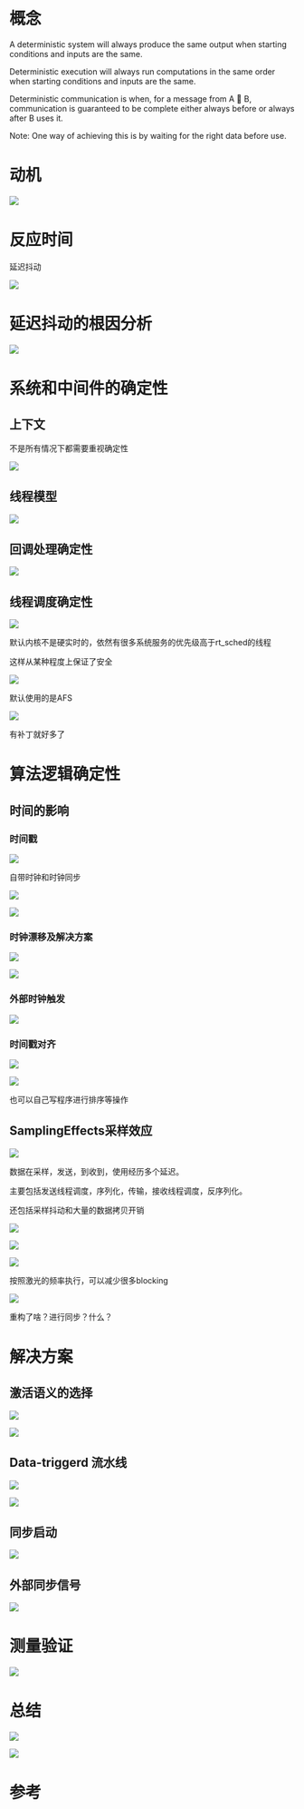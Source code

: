 # 概念

A deterministic system will always produce
the same output when starting conditions and inputs are the same.

Deterministic execution will always run
computations in the same order when
starting conditions and inputs are the same.

Deterministic communication is when, for
a message from A  B, communication is guaranteed to be complete either always
before or always after B uses it.

Note: One way of achieving this is by waiting for the right data
before use.

# 动机

![](https://tcs.teambition.net/storage/312968d8bee1fe846cebd26279ec6706c983?Signature=eyJhbGciOiJIUzI1NiIsInR5cCI6IkpXVCJ9.eyJBcHBJRCI6IjU5Mzc3MGZmODM5NjMyMDAyZTAzNThmMSIsIl9hcHBJZCI6IjU5Mzc3MGZmODM5NjMyMDAyZTAzNThmMSIsIl9vcmdhbml6YXRpb25JZCI6IiIsImV4cCI6MTY3MjAyMTAyOSwiaWF0IjoxNjcxNDE2MjI5LCJyZXNvdXJjZSI6Ii9zdG9yYWdlLzMxMjk2OGQ4YmVlMWZlODQ2Y2ViZDI2Mjc5ZWM2NzA2Yzk4MyJ9.kxo1UG5GGAfAX4iJXP6Xf4NclGacOMQa-KEw_8BIK9g&download=image.png "")

# 反应时间

延迟抖动

![](https://tcs.teambition.net/storage/31293fd84e57dc83631e52dfec44025a13a7?Signature=eyJhbGciOiJIUzI1NiIsInR5cCI6IkpXVCJ9.eyJBcHBJRCI6IjU5Mzc3MGZmODM5NjMyMDAyZTAzNThmMSIsIl9hcHBJZCI6IjU5Mzc3MGZmODM5NjMyMDAyZTAzNThmMSIsIl9vcmdhbml6YXRpb25JZCI6IiIsImV4cCI6MTY3MjAyMTAyOSwiaWF0IjoxNjcxNDE2MjI5LCJyZXNvdXJjZSI6Ii9zdG9yYWdlLzMxMjkzZmQ4NGU1N2RjODM2MzFlNTJkZmVjNDQwMjVhMTNhNyJ9.7wnp5NNudvT8dCU89y_XDlypJJziIdD-x8abcXEya-8&download=image.png "")

# 延迟抖动的根因分析

![](https://tcs.teambition.net/storage/3129a901aa0c48b81b067b0f5d87add65ba8?Signature=eyJhbGciOiJIUzI1NiIsInR5cCI6IkpXVCJ9.eyJBcHBJRCI6IjU5Mzc3MGZmODM5NjMyMDAyZTAzNThmMSIsIl9hcHBJZCI6IjU5Mzc3MGZmODM5NjMyMDAyZTAzNThmMSIsIl9vcmdhbml6YXRpb25JZCI6IiIsImV4cCI6MTY3MjAyMTAyOSwiaWF0IjoxNjcxNDE2MjI5LCJyZXNvdXJjZSI6Ii9zdG9yYWdlLzMxMjlhOTAxYWEwYzQ4YjgxYjA2N2IwZjVkODdhZGQ2NWJhOCJ9.bPAC13oxYebpbECZ2UUm7uOa9SS1T_rqXw88ml88Dl0&download=image.png "")

# 系统和中间件的确定性

## 上下文

不是所有情况下都需要重视确定性

![](https://tcs.teambition.net/storage/3129fb5faeea32712efa695f829ad2a0b988?Signature=eyJhbGciOiJIUzI1NiIsInR5cCI6IkpXVCJ9.eyJBcHBJRCI6IjU5Mzc3MGZmODM5NjMyMDAyZTAzNThmMSIsIl9hcHBJZCI6IjU5Mzc3MGZmODM5NjMyMDAyZTAzNThmMSIsIl9vcmdhbml6YXRpb25JZCI6IiIsImV4cCI6MTY3MjAyMTAyOSwiaWF0IjoxNjcxNDE2MjI5LCJyZXNvdXJjZSI6Ii9zdG9yYWdlLzMxMjlmYjVmYWVlYTMyNzEyZWZhNjk1ZjgyOWFkMmEwYjk4OCJ9.JrujwM8RVvyIO1UCHXnkJtXNPOlgLrNe_9zXSh-HDpU&download=image.png "")

## 线程模型

![](https://tcs.teambition.net/storage/3129f295cd844fcb2179eb5a0469e3943e81?Signature=eyJhbGciOiJIUzI1NiIsInR5cCI6IkpXVCJ9.eyJBcHBJRCI6IjU5Mzc3MGZmODM5NjMyMDAyZTAzNThmMSIsIl9hcHBJZCI6IjU5Mzc3MGZmODM5NjMyMDAyZTAzNThmMSIsIl9vcmdhbml6YXRpb25JZCI6IiIsImV4cCI6MTY3MjAyMTAyOSwiaWF0IjoxNjcxNDE2MjI5LCJyZXNvdXJjZSI6Ii9zdG9yYWdlLzMxMjlmMjk1Y2Q4NDRmY2IyMTc5ZWI1YTA0NjllMzk0M2U4MSJ9.fzzrGxq2JLALtd1mYrjX1HDo0FKdeS67KC77_PzLGm0&download=image.png "")

## 回调处理确定性

![](https://tcs.teambition.net/storage/31297b339e614a081f3093cd3e0066c374c1?Signature=eyJhbGciOiJIUzI1NiIsInR5cCI6IkpXVCJ9.eyJBcHBJRCI6IjU5Mzc3MGZmODM5NjMyMDAyZTAzNThmMSIsIl9hcHBJZCI6IjU5Mzc3MGZmODM5NjMyMDAyZTAzNThmMSIsIl9vcmdhbml6YXRpb25JZCI6IiIsImV4cCI6MTY3MjAyMTAyOSwiaWF0IjoxNjcxNDE2MjI5LCJyZXNvdXJjZSI6Ii9zdG9yYWdlLzMxMjk3YjMzOWU2MTRhMDgxZjMwOTNjZDNlMDA2NmMzNzRjMSJ9.kNU8jMpgZor1BMgsHJhtWtSCH8TWagro8HWuypBbOFY&download=image.png "")

## 线程调度确定性

![](https://tcs.teambition.net/storage/31291042e56e02a586989083af1c1cfcefc4?Signature=eyJhbGciOiJIUzI1NiIsInR5cCI6IkpXVCJ9.eyJBcHBJRCI6IjU5Mzc3MGZmODM5NjMyMDAyZTAzNThmMSIsIl9hcHBJZCI6IjU5Mzc3MGZmODM5NjMyMDAyZTAzNThmMSIsIl9vcmdhbml6YXRpb25JZCI6IiIsImV4cCI6MTY3MjAyMTAyOSwiaWF0IjoxNjcxNDE2MjI5LCJyZXNvdXJjZSI6Ii9zdG9yYWdlLzMxMjkxMDQyZTU2ZTAyYTU4Njk4OTA4M2FmMWMxY2ZjZWZjNCJ9.XCnbhrW3cUXLpKY6_vXyyrkvUbFYBJqNEcFwK8HUZwc&download=image.png "")

默认内核不是硬实时的，依然有很多系统服务的优先级高于rt_sched的线程

这样从某种程度上保证了安全

![](https://tcs.teambition.net/storage/3129497e16d53c034d6a89a0c94e8056d2bb?Signature=eyJhbGciOiJIUzI1NiIsInR5cCI6IkpXVCJ9.eyJBcHBJRCI6IjU5Mzc3MGZmODM5NjMyMDAyZTAzNThmMSIsIl9hcHBJZCI6IjU5Mzc3MGZmODM5NjMyMDAyZTAzNThmMSIsIl9vcmdhbml6YXRpb25JZCI6IiIsImV4cCI6MTY3MjAyMTAyOSwiaWF0IjoxNjcxNDE2MjI5LCJyZXNvdXJjZSI6Ii9zdG9yYWdlLzMxMjk0OTdlMTZkNTNjMDM0ZDZhODlhMGM5NGU4MDU2ZDJiYiJ9.zqpqTGwexqslRrLS0ZNxsfrUi_-q02L_7omiHr_1ak8&download=image.png "")

默认使用的是AFS

![](https://tcs.teambition.net/storage/312924fb520a9eea2815c4e5a323c84924a7?Signature=eyJhbGciOiJIUzI1NiIsInR5cCI6IkpXVCJ9.eyJBcHBJRCI6IjU5Mzc3MGZmODM5NjMyMDAyZTAzNThmMSIsIl9hcHBJZCI6IjU5Mzc3MGZmODM5NjMyMDAyZTAzNThmMSIsIl9vcmdhbml6YXRpb25JZCI6IiIsImV4cCI6MTY3MjAyMTAyOSwiaWF0IjoxNjcxNDE2MjI5LCJyZXNvdXJjZSI6Ii9zdG9yYWdlLzMxMjkyNGZiNTIwYTllZWEyODE1YzRlNWEzMjNjODQ5MjRhNyJ9.E9QiMoZ3Pd4WXYOy8VlOqJvOQBiCX2L4vbH1-AZFKUw&download=image.png "")

有补丁就好多了

# 算法逻辑确定性

## 时间的影响

### 时间戳

![](https://tcs.teambition.net/storage/3129a40454f171ec52b59e24b8ec23151bc0?Signature=eyJhbGciOiJIUzI1NiIsInR5cCI6IkpXVCJ9.eyJBcHBJRCI6IjU5Mzc3MGZmODM5NjMyMDAyZTAzNThmMSIsIl9hcHBJZCI6IjU5Mzc3MGZmODM5NjMyMDAyZTAzNThmMSIsIl9vcmdhbml6YXRpb25JZCI6IiIsImV4cCI6MTY3MjAyMTAyOSwiaWF0IjoxNjcxNDE2MjI5LCJyZXNvdXJjZSI6Ii9zdG9yYWdlLzMxMjlhNDA0NTRmMTcxZWM1MmI1OWUyNGI4ZWMyMzE1MWJjMCJ9.2Dz3Kh87poAZ-bT0gXHA4cwTnKVz8WTeqfRWY6GyzB8&download=image.png "")

自带时钟和时钟同步

![](https://tcs.teambition.net/storage/312935c996eee1be0d93a085430e44874845?Signature=eyJhbGciOiJIUzI1NiIsInR5cCI6IkpXVCJ9.eyJBcHBJRCI6IjU5Mzc3MGZmODM5NjMyMDAyZTAzNThmMSIsIl9hcHBJZCI6IjU5Mzc3MGZmODM5NjMyMDAyZTAzNThmMSIsIl9vcmdhbml6YXRpb25JZCI6IiIsImV4cCI6MTY3MjAyMTAyOSwiaWF0IjoxNjcxNDE2MjI5LCJyZXNvdXJjZSI6Ii9zdG9yYWdlLzMxMjkzNWM5OTZlZWUxYmUwZDkzYTA4NTQzMGU0NDg3NDg0NSJ9.tFL_xw_hN_7_z8fG9g_m_zAo-QaIzO-nAmWCv1KX-zU&download=image.png "")

![](https://tcs.teambition.net/storage/312960119d664fccc3e61b5defeb45a4bb22?Signature=eyJhbGciOiJIUzI1NiIsInR5cCI6IkpXVCJ9.eyJBcHBJRCI6IjU5Mzc3MGZmODM5NjMyMDAyZTAzNThmMSIsIl9hcHBJZCI6IjU5Mzc3MGZmODM5NjMyMDAyZTAzNThmMSIsIl9vcmdhbml6YXRpb25JZCI6IiIsImV4cCI6MTY3MjAyMTAyOSwiaWF0IjoxNjcxNDE2MjI5LCJyZXNvdXJjZSI6Ii9zdG9yYWdlLzMxMjk2MDExOWQ2NjRmY2NjM2U2MWI1ZGVmZWI0NWE0YmIyMiJ9.2nWbXSC6PXkpNolmXCUWOxpC7YnqddzNZvY8LZ-gQNw&download=image.png "")

### 时钟漂移及解决方案

![](https://tcs.teambition.net/storage/312990cd89e1cb5a7d8b94a683e0a20500ac?Signature=eyJhbGciOiJIUzI1NiIsInR5cCI6IkpXVCJ9.eyJBcHBJRCI6IjU5Mzc3MGZmODM5NjMyMDAyZTAzNThmMSIsIl9hcHBJZCI6IjU5Mzc3MGZmODM5NjMyMDAyZTAzNThmMSIsIl9vcmdhbml6YXRpb25JZCI6IiIsImV4cCI6MTY3MjAyMTAyOSwiaWF0IjoxNjcxNDE2MjI5LCJyZXNvdXJjZSI6Ii9zdG9yYWdlLzMxMjk5MGNkODllMWNiNWE3ZDhiOTRhNjgzZTBhMjA1MDBhYyJ9.TgNXqldQ8jePfZj0uhDrMolIGGBU8LFsGLKbvI8cbYg&download=image.png "")

![](https://tcs.teambition.net/storage/31291ea863408bdaf7a3e8b084f2caf28209?Signature=eyJhbGciOiJIUzI1NiIsInR5cCI6IkpXVCJ9.eyJBcHBJRCI6IjU5Mzc3MGZmODM5NjMyMDAyZTAzNThmMSIsIl9hcHBJZCI6IjU5Mzc3MGZmODM5NjMyMDAyZTAzNThmMSIsIl9vcmdhbml6YXRpb25JZCI6IiIsImV4cCI6MTY3MjAyMTAyOSwiaWF0IjoxNjcxNDE2MjI5LCJyZXNvdXJjZSI6Ii9zdG9yYWdlLzMxMjkxZWE4NjM0MDhiZGFmN2EzZThiMDg0ZjJjYWYyODIwOSJ9.28DQCjWDroz0R-yggdBHK-IjzGsO-GFutpsf_bAiWKU&download=image.png "")

### 外部时钟触发

![](https://tcs.teambition.net/storage/3129c9547b85fbbbea2d0bdc9c7584f79f2e?Signature=eyJhbGciOiJIUzI1NiIsInR5cCI6IkpXVCJ9.eyJBcHBJRCI6IjU5Mzc3MGZmODM5NjMyMDAyZTAzNThmMSIsIl9hcHBJZCI6IjU5Mzc3MGZmODM5NjMyMDAyZTAzNThmMSIsIl9vcmdhbml6YXRpb25JZCI6IiIsImV4cCI6MTY3MjAyMTAyOSwiaWF0IjoxNjcxNDE2MjI5LCJyZXNvdXJjZSI6Ii9zdG9yYWdlLzMxMjljOTU0N2I4NWZiYmJlYTJkMGJkYzljNzU4NGY3OWYyZSJ9.Gx3w26tLSafRCn_5E1ytiwBvLNozM0me9efKNzV8k6o&download=image.png "")

### 时间戳对齐

![](https://tcs.teambition.net/storage/3129c2fd73ca048bf6d27dc1f9395410d195?Signature=eyJhbGciOiJIUzI1NiIsInR5cCI6IkpXVCJ9.eyJBcHBJRCI6IjU5Mzc3MGZmODM5NjMyMDAyZTAzNThmMSIsIl9hcHBJZCI6IjU5Mzc3MGZmODM5NjMyMDAyZTAzNThmMSIsIl9vcmdhbml6YXRpb25JZCI6IiIsImV4cCI6MTY3MjAyMTAyOSwiaWF0IjoxNjcxNDE2MjI5LCJyZXNvdXJjZSI6Ii9zdG9yYWdlLzMxMjljMmZkNzNjYTA0OGJmNmQyN2RjMWY5Mzk1NDEwZDE5NSJ9.dEdDQMfEiW1_ky46EgP3x2wxwJvO0r5WrBXukaIxWVg&download=image.png "")

![](https://tcs.teambition.net/storage/3129a188bbe0f3bad5d246e7f95f0c99638b?Signature=eyJhbGciOiJIUzI1NiIsInR5cCI6IkpXVCJ9.eyJBcHBJRCI6IjU5Mzc3MGZmODM5NjMyMDAyZTAzNThmMSIsIl9hcHBJZCI6IjU5Mzc3MGZmODM5NjMyMDAyZTAzNThmMSIsIl9vcmdhbml6YXRpb25JZCI6IiIsImV4cCI6MTY3MjAyMTAyOSwiaWF0IjoxNjcxNDE2MjI5LCJyZXNvdXJjZSI6Ii9zdG9yYWdlLzMxMjlhMTg4YmJlMGYzYmFkNWQyNDZlN2Y5NWYwYzk5NjM4YiJ9.Ps9k6zH4fGd-DVMR82TCh5g-HIKPsQEmnjHduNwxSJc&download=image.png "")

也可以自己写程序进行排序等操作

## SamplingEffects采样效应

![](https://tcs.teambition.net/storage/31292838bb2911f8ec23002ddc11cba97432?Signature=eyJhbGciOiJIUzI1NiIsInR5cCI6IkpXVCJ9.eyJBcHBJRCI6IjU5Mzc3MGZmODM5NjMyMDAyZTAzNThmMSIsIl9hcHBJZCI6IjU5Mzc3MGZmODM5NjMyMDAyZTAzNThmMSIsIl9vcmdhbml6YXRpb25JZCI6IiIsImV4cCI6MTY3MjAyMTAyOSwiaWF0IjoxNjcxNDE2MjI5LCJyZXNvdXJjZSI6Ii9zdG9yYWdlLzMxMjkyODM4YmIyOTExZjhlYzIzMDAyZGRjMTFjYmE5NzQzMiJ9.vBXg2syeeTmJG6kfraRRxRurbQ513xLGtDGjzDnnMNU&download=image.png "")

数据在采样，发送，到收到，使用经历多个延迟。

主要包括发送线程调度，序列化，传输，接收线程调度，反序列化。

还包括采样抖动和大量的数据拷贝开销

![](https://tcs.teambition.net/storage/3129e1858e0a2f7a4513a220a5bd4427eb73?Signature=eyJhbGciOiJIUzI1NiIsInR5cCI6IkpXVCJ9.eyJBcHBJRCI6IjU5Mzc3MGZmODM5NjMyMDAyZTAzNThmMSIsIl9hcHBJZCI6IjU5Mzc3MGZmODM5NjMyMDAyZTAzNThmMSIsIl9vcmdhbml6YXRpb25JZCI6IiIsImV4cCI6MTY3MjAyMTAyOSwiaWF0IjoxNjcxNDE2MjI5LCJyZXNvdXJjZSI6Ii9zdG9yYWdlLzMxMjllMTg1OGUwYTJmN2E0NTEzYTIyMGE1YmQ0NDI3ZWI3MyJ9.LKpUZzuEZh83LoYaOhFBo1mue-Ba265pWF7wYyc8e5w&download=image.png "")

![](https://tcs.teambition.net/storage/312930ca3f058306c4bf9fd4c14a28cda342?Signature=eyJhbGciOiJIUzI1NiIsInR5cCI6IkpXVCJ9.eyJBcHBJRCI6IjU5Mzc3MGZmODM5NjMyMDAyZTAzNThmMSIsIl9hcHBJZCI6IjU5Mzc3MGZmODM5NjMyMDAyZTAzNThmMSIsIl9vcmdhbml6YXRpb25JZCI6IiIsImV4cCI6MTY3MjAyMTAyOSwiaWF0IjoxNjcxNDE2MjI5LCJyZXNvdXJjZSI6Ii9zdG9yYWdlLzMxMjkzMGNhM2YwNTgzMDZjNGJmOWZkNGMxNGEyOGNkYTM0MiJ9.1hr-t4Livy9zciTARqHqEJ6uxAuLTNUbs2nNbsSJ244&download=image.png "")

![](https://tcs.teambition.net/storage/31294fff839d2f430fa98190ad5bee7335cd?Signature=eyJhbGciOiJIUzI1NiIsInR5cCI6IkpXVCJ9.eyJBcHBJRCI6IjU5Mzc3MGZmODM5NjMyMDAyZTAzNThmMSIsIl9hcHBJZCI6IjU5Mzc3MGZmODM5NjMyMDAyZTAzNThmMSIsIl9vcmdhbml6YXRpb25JZCI6IiIsImV4cCI6MTY3MjAyMTAyOSwiaWF0IjoxNjcxNDE2MjI5LCJyZXNvdXJjZSI6Ii9zdG9yYWdlLzMxMjk0ZmZmODM5ZDJmNDMwZmE5ODE5MGFkNWJlZTczMzVjZCJ9.JdMUmvhX7YvMPp4VTT8knd_EFajL5oG3rpq_btVICEs&download=image.png "")

按照激光的频率执行，可以减少很多blocking

![](https://tcs.teambition.net/storage/3129660403658e00708de913c9e916884d36?Signature=eyJhbGciOiJIUzI1NiIsInR5cCI6IkpXVCJ9.eyJBcHBJRCI6IjU5Mzc3MGZmODM5NjMyMDAyZTAzNThmMSIsIl9hcHBJZCI6IjU5Mzc3MGZmODM5NjMyMDAyZTAzNThmMSIsIl9vcmdhbml6YXRpb25JZCI6IiIsImV4cCI6MTY3MjAyMTAyOSwiaWF0IjoxNjcxNDE2MjI5LCJyZXNvdXJjZSI6Ii9zdG9yYWdlLzMxMjk2NjA0MDM2NThlMDA3MDhkZTkxM2M5ZTkxNjg4NGQzNiJ9.XhBQnHOA1rY3HVXX8L06spireZdRooMs4H5m1tKrOG0&download=image.png "")

重构了啥？进行同步？什么？

# 解决方案

## 激活语义的选择

![](https://tcs.teambition.net/storage/3129dcfb3368e521936c8db140df0723b59a?Signature=eyJhbGciOiJIUzI1NiIsInR5cCI6IkpXVCJ9.eyJBcHBJRCI6IjU5Mzc3MGZmODM5NjMyMDAyZTAzNThmMSIsIl9hcHBJZCI6IjU5Mzc3MGZmODM5NjMyMDAyZTAzNThmMSIsIl9vcmdhbml6YXRpb25JZCI6IiIsImV4cCI6MTY3MjAyMTAyOSwiaWF0IjoxNjcxNDE2MjI5LCJyZXNvdXJjZSI6Ii9zdG9yYWdlLzMxMjlkY2ZiMzM2OGU1MjE5MzZjOGRiMTQwZGYwNzIzYjU5YSJ9.TQs1CSOeKwq_Ug-pBdVOkUOkxFRAmdqASarj43ktUso&download=image.png "")

![](https://tcs.teambition.net/storage/3129ce1de3b0a1b2253f305fe374d3438f6f?Signature=eyJhbGciOiJIUzI1NiIsInR5cCI6IkpXVCJ9.eyJBcHBJRCI6IjU5Mzc3MGZmODM5NjMyMDAyZTAzNThmMSIsIl9hcHBJZCI6IjU5Mzc3MGZmODM5NjMyMDAyZTAzNThmMSIsIl9vcmdhbml6YXRpb25JZCI6IiIsImV4cCI6MTY3MjAyMTAyOSwiaWF0IjoxNjcxNDE2MjI5LCJyZXNvdXJjZSI6Ii9zdG9yYWdlLzMxMjljZTFkZTNiMGExYjIyNTNmMzA1ZmUzNzRkMzQzOGY2ZiJ9.ZCanPoeZA31-Im9GDolrFs-rIbgAC4Zn7XO1y_wewUI&download=image.png "")

## Data-triggerd 流水线

![](https://tcs.teambition.net/storage/31297f0b88bc06c114231ea324b6b8af83a7?Signature=eyJhbGciOiJIUzI1NiIsInR5cCI6IkpXVCJ9.eyJBcHBJRCI6IjU5Mzc3MGZmODM5NjMyMDAyZTAzNThmMSIsIl9hcHBJZCI6IjU5Mzc3MGZmODM5NjMyMDAyZTAzNThmMSIsIl9vcmdhbml6YXRpb25JZCI6IiIsImV4cCI6MTY3MjAyMTAyOSwiaWF0IjoxNjcxNDE2MjI5LCJyZXNvdXJjZSI6Ii9zdG9yYWdlLzMxMjk3ZjBiODhiYzA2YzExNDIzMWVhMzI0YjZiOGFmODNhNyJ9.6tRslvyWQvkjjs3EoQgpCSR1Yy7WFooZgE3b31aWMC0&download=image.png "")

![](https://tcs.teambition.net/storage/31296fc3fa7ed2dd2b6da7d202146297cb2d?Signature=eyJhbGciOiJIUzI1NiIsInR5cCI6IkpXVCJ9.eyJBcHBJRCI6IjU5Mzc3MGZmODM5NjMyMDAyZTAzNThmMSIsIl9hcHBJZCI6IjU5Mzc3MGZmODM5NjMyMDAyZTAzNThmMSIsIl9vcmdhbml6YXRpb25JZCI6IiIsImV4cCI6MTY3MjAyMTAyOSwiaWF0IjoxNjcxNDE2MjI5LCJyZXNvdXJjZSI6Ii9zdG9yYWdlLzMxMjk2ZmMzZmE3ZWQyZGQyYjZkYTdkMjAyMTQ2Mjk3Y2IyZCJ9.UHr7ZPv87PaoSsEIfAa1boQ2QHgmkyU95lDQtFbDjLk&download=image.png "")

## 同步启动

![](https://tcs.teambition.net/storage/3129d52dbe3d17cf293cf89495823cd08e6b?Signature=eyJhbGciOiJIUzI1NiIsInR5cCI6IkpXVCJ9.eyJBcHBJRCI6IjU5Mzc3MGZmODM5NjMyMDAyZTAzNThmMSIsIl9hcHBJZCI6IjU5Mzc3MGZmODM5NjMyMDAyZTAzNThmMSIsIl9vcmdhbml6YXRpb25JZCI6IiIsImV4cCI6MTY3MjAyMTAyOSwiaWF0IjoxNjcxNDE2MjI5LCJyZXNvdXJjZSI6Ii9zdG9yYWdlLzMxMjlkNTJkYmUzZDE3Y2YyOTNjZjg5NDk1ODIzY2QwOGU2YiJ9.cM302wDKY0KLEgi7MJJkyM-K0yOrgx6HFwHwLymIW0o&download=image.png "")

## 外部同步信号

![](https://tcs.teambition.net/storage/3129d83874283ca3d478dbf16752da35b470?Signature=eyJhbGciOiJIUzI1NiIsInR5cCI6IkpXVCJ9.eyJBcHBJRCI6IjU5Mzc3MGZmODM5NjMyMDAyZTAzNThmMSIsIl9hcHBJZCI6IjU5Mzc3MGZmODM5NjMyMDAyZTAzNThmMSIsIl9vcmdhbml6YXRpb25JZCI6IiIsImV4cCI6MTY3MjAyMTAyOSwiaWF0IjoxNjcxNDE2MjI5LCJyZXNvdXJjZSI6Ii9zdG9yYWdlLzMxMjlkODM4NzQyODNjYTNkNDc4ZGJmMTY3NTJkYTM1YjQ3MCJ9.RmqR7vvvtZfUgz2htKmQ7cJokb8saejFgp-QtSn-rL8&download=image.png "")

# 测量验证

![](https://tcs.teambition.net/storage/3129942b754eea821d200545f35ca0790885?Signature=eyJhbGciOiJIUzI1NiIsInR5cCI6IkpXVCJ9.eyJBcHBJRCI6IjU5Mzc3MGZmODM5NjMyMDAyZTAzNThmMSIsIl9hcHBJZCI6IjU5Mzc3MGZmODM5NjMyMDAyZTAzNThmMSIsIl9vcmdhbml6YXRpb25JZCI6IiIsImV4cCI6MTY3MjAyMTAyOSwiaWF0IjoxNjcxNDE2MjI5LCJyZXNvdXJjZSI6Ii9zdG9yYWdlLzMxMjk5NDJiNzU0ZWVhODIxZDIwMDU0NWYzNWNhMDc5MDg4NSJ9.GBbCr0xaUj5wMnyyXVTDjLeP4QhGajERdYV0JMCP-BQ&download=image.png "")

# 总结

![](https://tcs.teambition.net/storage/3129353695bc20b3495ccdfdc7318b629f03?Signature=eyJhbGciOiJIUzI1NiIsInR5cCI6IkpXVCJ9.eyJBcHBJRCI6IjU5Mzc3MGZmODM5NjMyMDAyZTAzNThmMSIsIl9hcHBJZCI6IjU5Mzc3MGZmODM5NjMyMDAyZTAzNThmMSIsIl9vcmdhbml6YXRpb25JZCI6IiIsImV4cCI6MTY3MjAyMTAyOSwiaWF0IjoxNjcxNDE2MjI5LCJyZXNvdXJjZSI6Ii9zdG9yYWdlLzMxMjkzNTM2OTViYzIwYjM0OTVjY2RmZGM3MzE4YjYyOWYwMyJ9.JSV7V3baZCz13ZZyxdLi46LXrQjnvOtR00FC4vYxU_A&download=image.png "")

![](https://tcs.teambition.net/storage/3129df7619c5b2b3e54496df6267fc489eda?Signature=eyJhbGciOiJIUzI1NiIsInR5cCI6IkpXVCJ9.eyJBcHBJRCI6IjU5Mzc3MGZmODM5NjMyMDAyZTAzNThmMSIsIl9hcHBJZCI6IjU5Mzc3MGZmODM5NjMyMDAyZTAzNThmMSIsIl9vcmdhbml6YXRpb25JZCI6IiIsImV4cCI6MTY3MjAyMTAyOSwiaWF0IjoxNjcxNDE2MjI5LCJyZXNvdXJjZSI6Ii9zdG9yYWdlLzMxMjlkZjc2MTljNWIyYjNlNTQ0OTZkZjYyNjdmYzQ4OWVkYSJ9.zDwCrS-mK97blZdlt74VS7Vnaz0u7aTCWYk-URtMX3k&download=image.png "")

# 参考
